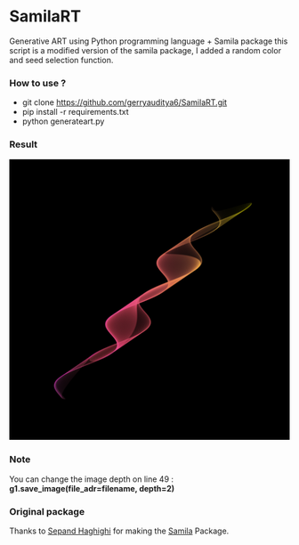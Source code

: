 # SamilaRT
Generative ART using Python programming language +  Samila package
this script is a modified version of the samila package, I added a random color and seed selection function.

### How to use ?
- git clone https://github.com/gerryauditya6/SamilaRT.git
- pip install -r requirements.txt
- python generateart.py

### Result
![result image](https://github.com/gerryauditya6/SamilaRT/blob/main/result_img/result.png)

### Note
You can change the image depth on line 49 :
<b>g1.save_image(file_adr=filename, depth=2)</b>

### Original package 
Thanks to [Sepand Haghighi](https://github.com/sepandhaghighi) for making the [Samila](https://github.com/sepandhaghighi/samila) Package.
